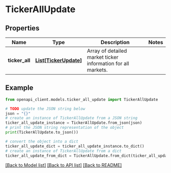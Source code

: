 # TickerAllUpdate


## Properties

Name | Type | Description | Notes
------------ | ------------- | ------------- | -------------
**ticker_all** | [**List[TickerUpdate]**](TickerUpdate.md) | Array of detailed market ticker information for all markets. | 

## Example

```python
from openapi_client.models.ticker_all_update import TickerAllUpdate

# TODO update the JSON string below
json = "{}"
# create an instance of TickerAllUpdate from a JSON string
ticker_all_update_instance = TickerAllUpdate.from_json(json)
# print the JSON string representation of the object
print(TickerAllUpdate.to_json())

# convert the object into a dict
ticker_all_update_dict = ticker_all_update_instance.to_dict()
# create an instance of TickerAllUpdate from a dict
ticker_all_update_from_dict = TickerAllUpdate.from_dict(ticker_all_update_dict)
```
[[Back to Model list]](../README.md#documentation-for-models) [[Back to API list]](../README.md#documentation-for-api-endpoints) [[Back to README]](../README.md)


